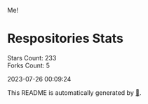 Me!

# Respositories Stats
Stars Count: 233  
Forks Count: 5

2023-07-26 00:09:24  

This README is automatically generated by [🐰](https://github.com/rnitta/rnitta).
